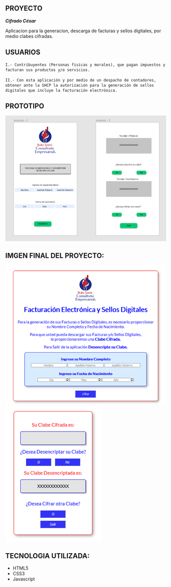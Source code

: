 ## PROYECTO
***Cifrado César***

Aplicacion para la generacion, descarga de facturas y sellos digitales, por medio clabes cifradas.

## USUARIOS

    I.- Contribuyentes (Personas fisicas y morales), que pagan impuestos y facturan sus productos y/o servicios.

    II.- Con esta aplicación y por medio de un despacho de contadores, obtener ante la SHCP la autorización para la generación de sellos digitales que incluye la facturación electrónica.

## PROTOTIPO

<img src= 'src/imgs/Prototipo_final.png'>

## IMGEN FINAL DEL PROYECTO:
<img src='src/imgs/Cipher_H1.png'>
<img src='src/imgs/Cipher_H2.png'>

## TECNOLOGIA UTILIZADA:

- HTML5
- CSS3
- Javascript



